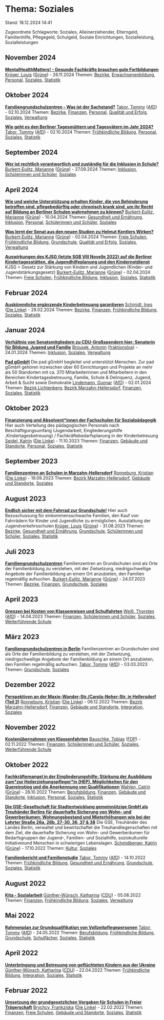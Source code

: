 # Thema: Soziales

Stand: 18.12.2024 14:41

Zugeordnete Schlagworte: Soziales, Alleinerziehender, Elterngeld, Familienhilfe, Pflegegeld, Schulgeld, Soziale Einrichtungen, Sozialleistung, Sozialleistungen

## November 2024
**[MentalHealthMatters! - Gesunde Fachkräfte brauchen gute Fortbildungen](https://pardok.parlament-berlin.de/starweb/adis/citat/VT/19/SchrAnfr/S19-20852.pdf)**
[Krüger, Louis](autor_krueger_louis_gruene.md) ([Grüne](fraktion_gruene.md)) - 26.11.2024
Themen: [Bezirke](thema_bezirke.md), [Erwachsenenbildung](thema_erwachsenenbildung.md), [Personal](thema_personal.md), [Soziales](thema_soziales.md), [Statistik](thema_statistik.md)

## Oktober 2024
**[Familiengrundschulzentren - Was ist der Sachstand?](https://pardok.parlament-berlin.de/starweb/adis/citat/VT/19/SchrAnfr/S19-20370.pdf)**
[Tabor, Tommy](autor_tabor_tommy_afd.md) ([AfD](fraktion_afd.md)) - 02.10.2024
Themen: [Bezirke](thema_bezirke.md), [Finanzen](thema_finanzen.md), [Personal](thema_personal.md), [Qualität und Erfolg](thema_qualitaet_und_erfolg.md), [Soziales](thema_soziales.md), [Verwaltung](thema_verwaltung.md)

**[Wie geht es den Berliner Tagesmüttern und Tagesvätern im Jahr 2024?](https://pardok.parlament-berlin.de/starweb/adis/citat/VT/19/SchrAnfr/S19-20368.pdf)**
[Tabor, Tommy](autor_tabor_tommy_afd.md) ([AfD](fraktion_afd.md)) - 02.10.2024
Themen: [Frühkindliche Bildung](thema_fruehkindliche_bildung.md), [Personal](thema_personal.md), [Soziales](thema_soziales.md), [Statistik](thema_statistik.md)

## September 2024
**[Wer ist rechtlich verantwortlich und zuständig für die Inklusion in Schule?](https://pardok.parlament-berlin.de/starweb/adis/citat/VT/19/SchrAnfr/S19-20267.pdf)**
[Burkert-Eulitz, Marianne](autor_burkert-eulitz_marianne_gruene.md) ([Grüne](fraktion_gruene.md)) - 27.09.2024
Themen: [Inklusion](thema_inklusion.md), [Schülerinnen und Schüler](thema_schuelerinnen_und_schueler.md), [Soziales](thema_soziales.md)

## April 2024
**[Wie und welche Unterstützung erhalten Kinder, die von Behinderung betroffen sind, pflegebedürftig oder chronisch krank sind, um ihr Recht auf Bildung an Berliner Schulen wahrnehmen zu können?](https://pardok.parlament-berlin.de/starweb/adis/citat/VT/19/SchrAnfr/S19-18682.pdf)**
[Burkert-Eulitz, Marianne](autor_burkert-eulitz_marianne_gruene.md) ([Grüne](fraktion_gruene.md)) - 10.04.2024
Themen: [Gesundheit und Ernährung](thema_gesundheit_und_ernaehrung.md), [Inklusion](thema_inklusion.md), [Personal](thema_personal.md), [Schülerinnen und Schüler](thema_schuelerinnen_und_schueler.md), [Soziales](thema_soziales.md)

**[Was lernt der Senat aus den neuen Studien zu Helmut Kentlers Wirken?](https://pardok.parlament-berlin.de/starweb/adis/citat/VT/19/SchrAnfr/S19-18582.pdf)**
[Burkert-Eulitz, Marianne](autor_burkert-eulitz_marianne_gruene.md) ([Grüne](fraktion_gruene.md)) - 02.04.2024
Themen: [Freie Schulen](thema_freie_schulen.md), [Frühkindliche Bildung](thema_fruehkindliche_bildung.md), [Grundschule](thema_grundschule.md), [Qualität und Erfolg](thema_qualitaet_und_erfolg.md), [Soziales](thema_soziales.md), [Verwaltung](thema_verwaltung.md)

**[Auswirkungen des KJSG (letzte SGB VIII Novelle 2022) auf die Berliner Kindertagesstätten, die Jugendhilfeplanung und den Kindernotdienst](https://pardok.parlament-berlin.de/starweb/adis/citat/VT/19/SchrAnfr/S19-18580.pdf)**
KJSG  = Gesetz zur Stärkung von Kindern und Jugendlichen (Kinder- und Jugendstärkungsgesetz)
[Burkert-Eulitz, Marianne](autor_burkert-eulitz_marianne_gruene.md) ([Grüne](fraktion_gruene.md)) - 02.04.2024
Themen: [Freie Schulen](thema_freie_schulen.md), [Frühkindliche Bildung](thema_fruehkindliche_bildung.md), [Inklusion](thema_inklusion.md), [Soziales](thema_soziales.md), [Statistik](thema_statistik.md)

## Februar 2024
**[Auskömmliche ergänzende Kinderbetreuung garantieren](https://pardok.parlament-berlin.de/starweb/adis/citat/VT/19/SchrAnfr/S19-18253.pdf)**
[Schmidt, Ines](autor_schmidt_ines_die_linke.md) ([Die Linke](fraktion_die_linke.md)) - 29.02.2024
Themen: [Bezirke](thema_bezirke.md), [Finanzen](thema_finanzen.md), [Frühkindliche Bildung](thema_fruehkindliche_bildung.md), [Soziales](thema_soziales.md), [Statistik](thema_statistik.md)

## Januar 2024
**[Verhältnis von Senatsmitgliedern zu CDU-Großspendern hier: Senatorin für Bildung, Jugend und Familie](https://pardok.parlament-berlin.de/starweb/adis/citat/VT/19/SchrAnfr/S19-17842.pdf)**
[Brousek, Antonin](autor_brousek_antonin_fraktionslos.md) ([fraktionslos](fraktion_fraktionslos.md)) - 24.01.2024
Themen: [Inklusion](thema_inklusion.md), [Soziales](thema_soziales.md), [Verwaltung](thema_verwaltung.md)

**[Pad gGmbH](https://pardok.parlament-berlin.de/starweb/adis/citat/VT/19/SchrAnfr/S19-17678.pdf)**
Die pad gGmbH begleitet und unterstützt Menschen. Zur pad gGmbH gehören inzwischen über 60 Einrichtungen und Projekte an mehr als 50 Standorten mit ca. 370 Mitarbeiterinnen und Mitarbeitern in den Bereichen Kindertagesbetreuung, Familie, Schule & Delinquenz, Jugend, Arbeit & Sucht sowie Demokratie
[Lindemann, Gunnar](autor_lindemann_gunnar_afd.md) ([AfD](fraktion_afd.md)) - 02.01.2024
Themen: [Bezirk Lichtenberg](bezirk_lichtenberg.md), [Bezirk Marzahn-Hellersdorf](bezirk_marzahn-hellersdorf.md), [Finanzen](thema_finanzen.md), [Soziales](thema_soziales.md), [Statistik](thema_statistik.md)

## Oktober 2023
**[Finanzierung und Absolvent\*innen der Fachschulen für Sozialpädagogik](https://pardok.parlament-berlin.de/starweb/adis/citat/VT/19/SchrAnfr/S19-16854.pdf)**
Hier auch Verteilung des pädagogischen Personals nach Beschäftigungsumfang (Jugendarbeit, Eingliederungshilfe ,Kindertagesbetreuung) / Fachkräftebedarfsplanung in der Kinderbetreuung
[Seidel, Katrin](autor_seidel_katrin_die_linke.md) ([Die Linke](fraktion_die_linke.md)) - 11.10.2023
Themen: [Finanzen](thema_finanzen.md), [Gebäude und Standorte](thema_gebaeude_und_standorte.md), [Personal](thema_personal.md), [Soziales](thema_soziales.md), [Statistik](thema_statistik.md)

## September 2023
**[Familienzentren an Schulen in Marzahn-Hellersdorf](https://pardok.parlament-berlin.de/starweb/adis/citat/VT/19/SchrAnfr/S19-16597.pdf)**
[Ronneburg, Kristian](autor_ronneburg_kristian_die_linke.md) ([Die Linke](fraktion_die_linke.md)) - 19.09.2023
Themen: [Bezirk Marzahn-Hellersdorf](bezirk_marzahn-hellersdorf.md), [Gebäude und Standorte](thema_gebaeude_und_standorte.md), [Soziales](thema_soziales.md)

## August 2023
**[Endlich sicher mit dem Fahrrad zur Grundschule!](https://pardok.parlament-berlin.de/starweb/adis/citat/VT/19/SchrAnfr/S19-16399.pdf)**
Hier auch Bezuschussung für einkommensschwache Familien, den Kauf von Fahrrädern für Kinder und Jugendliche zu ermöglichen. Ausstattung der Jugendverkehrsschulen
[Krüger, Louis](autor_krueger_louis_gruene.md) ([Grüne](fraktion_gruene.md)) - 31.08.2023
Themen: [Bezirke](thema_bezirke.md), [Gesundheit und Ernährung](thema_gesundheit_und_ernaehrung.md), [Grundschule](thema_grundschule.md), [Schülerinnen und Schüler](thema_schuelerinnen_und_schueler.md), [Soziales](thema_soziales.md), [Statistik](thema_statistik.md)

## Juli 2023
**[Familiengrundschulzentren](https://pardok.parlament-berlin.de/starweb/adis/citat/VT/19/SchrAnfr/S19-16077.pdf)**
Familienzentren an Grundschulen sind als Orte der Familienbildung zu verstehen, mit der Zielsetzung, niedrigschwellige Angebote der Familienbildung an einem Ort anzubieten, den Familien regelmäßig aufsuchen.
[Burkert-Eulitz, Marianne](autor_burkert-eulitz_marianne_gruene.md) ([Grüne](fraktion_gruene.md)) - 24.07.2023
Themen: [Bezirke](thema_bezirke.md), [Finanzen](thema_finanzen.md), [Grundschule](thema_grundschule.md), [Soziales](thema_soziales.md)

## April 2023
**[Grenzen bei Kosten von Klassenreisen und Schulfahrten](https://pardok.parlament-berlin.de/starweb/adis/citat/VT/19/SchrAnfr/S19-15208.pdf)**
[Weiß, Thorsten](autor_weiss_thorsten_afd.md) ([AfD](fraktion_afd.md)) - 14.04.2023
Themen: [Finanzen](thema_finanzen.md), [Schülerinnen und Schüler](thema_schuelerinnen_und_schueler.md), [Soziales](thema_soziales.md), [Weiterführende Schule](thema_weiterfuehrende_schule.md)

## März 2023
**[Familiengrundschulzentren in Berlin](https://pardok.parlament-berlin.de/starweb/adis/citat/VT/19/SchrAnfr/S19-14874.pdf)**
Familienzentren an Grundschulen sind als Orte der Familienbildung zu verstehen, mit der Zielsetzung, niedrigschwellige Angebote der Familienbildung an einem Ort anzubieten, den Familien regelmäßig aufsuchen.
[Tabor, Tommy](autor_tabor_tommy_afd.md) ([AfD](fraktion_afd.md)) - 03.03.2023
Themen: [Grundschule](thema_grundschule.md), [Soziales](thema_soziales.md)

## Dezember 2022
**[Perspektiven an der Maxie-Wander-Str./Carola-Neher-Str. in Hellersdorf (Teil 2)](https://pardok.parlament-berlin.de/starweb/adis/citat/VT/19/SchrAnfr/S19-13982.pdf)**
[Ronneburg, Kristian](autor_ronneburg_kristian_die_linke.md) ([Die Linke](fraktion_die_linke.md)) - 06.12.2022
Themen: [Bezirk Marzahn-Hellersdorf](bezirk_marzahn-hellersdorf.md), [Finanzen](thema_finanzen.md), [Gebäude und Standorte](thema_gebaeude_und_standorte.md), [Integration](thema_integration.md), [Soziales](thema_soziales.md)

## November 2022
**[Kostenübernahmen von Klassenfahrten](https://pardok.parlament-berlin.de/starweb/adis/citat/VT/19/SchrAnfr/S19-13600.pdf)**
[Bauschke, Tobias](autor_bauschke_tobias_fdp.md) ([FDP](fraktion_fdp.md)) - 02.11.2022
Themen: [Finanzen](thema_finanzen.md), [Schülerinnen und Schüler](thema_schuelerinnen_und_schueler.md), [Soziales](thema_soziales.md), [Weiterführende Schule](thema_weiterfuehrende_schule.md)

## Oktober 2022
**[Fachkräftemangel in der Eingliederungshilfe: Stärkung der Ausbildung zum\*zur Heilerziehungspfleger\*in (HEP), Möglichkeiten für den Quereinstieg und die Anerkennung von Qualifikationen](https://pardok.parlament-berlin.de/starweb/adis/citat/VT/19/SchrAnfr/S19-13586.pdf)**
[Wahlen, Catrin](autor_wahlen_catrin_gruene.md) ([Grüne](fraktion_gruene.md)) - 28.10.2022
Themen: [Berufsbildung](thema_berufsbildung.md), [Finanzen](thema_finanzen.md), [Gebäude und Standorte](thema_gebaeude_und_standorte.md), [Inklusion](thema_inklusion.md), [Personal](thema_personal.md), [Soziales](thema_soziales.md), [Statistik](thema_statistik.md)

**[Die GSE-Gesellschaft für Stadtentwicklung gemeinnützige GmbH als Treuhänder Berlins für dauerhafte Sicherung von Wohn- und Gewerberäumen: Wohnungsbestand und Mieterhöhungen wie bei der Lehrter Straße 26a, 26b, 27-30, 36, 37 & 38](https://pardok.parlament-berlin.de/starweb/adis/citat/VT/19/SchrAnfr/S19-13464.pdf)**
Die GSE, Treuhänder des Landes Berlin, verwaltet und bewirtschaftet die Treuhandliegenschaften mit dem Ziel, die dauerhafte Sicherung von Wohn- und Gewerberäumen für Bedarfsgruppen der Jugend-, Familien- und Sozialhilfe, soziokulturelle Initiativenund Menschen in schwierigen Lebenslagen.
[Schmidberger, Katrin](autor_schmidberger_katrin_gruene.md) ([Grüne](fraktion_gruene.md)) - 17.10.2022
Themen: [Kultur](thema_kultur.md), [Soziales](thema_soziales.md)

**[Familienbericht und Familienstudie](https://pardok.parlament-berlin.de/starweb/adis/citat/VT/19/SchrAnfr/S19-13379.pdf)**
[Tabor, Tommy](autor_tabor_tommy_afd.md) ([AfD](fraktion_afd.md)) - 14.10.2022
Themen: [Frühkindliche Bildung](thema_fruehkindliche_bildung.md), [Gesundheit und Ernährung](thema_gesundheit_und_ernaehrung.md), [Grundschule](thema_grundschule.md), [Soziales](thema_soziales.md), [Statistik](thema_statistik.md)

## August 2022
**[Kita - Sozialarbeit](https://pardok.parlament-berlin.de/starweb/adis/citat/VT/19/SchrAnfr/S19-12662.pdf)**
[Günther-Wünsch, Katharina](autor_guenther-wuensch_katharina_cdu.md) ([CDU](fraktion_cdu.md)) - 05.08.2022
Themen: [Finanzen](thema_finanzen.md), [Frühkindliche Bildung](thema_fruehkindliche_bildung.md), [Soziales](thema_soziales.md), [Verwaltung](thema_verwaltung.md)

## Mai 2022
**[Rahmenplan zur Grundqualifikation von Vollzeitpflegepersonen](https://pardok.parlament-berlin.de/starweb/adis/citat/VT/19/SchrAnfr/S19-11818.pdf)**
[Tabor, Tommy](autor_tabor_tommy_afd.md) ([AfD](fraktion_afd.md)) - 24.05.2022
Themen: [Berufsbildung](thema_berufsbildung.md), [Frühkindliche Bildung](thema_fruehkindliche_bildung.md), [Grundschule](thema_grundschule.md), [Schulfächer](thema_schulfaecher.md), [Soziales](thema_soziales.md), [Statistik](thema_statistik.md)

## April 2022
**[Unterbringung und Betreuung von geflüchteten Kindern aus der Ukraine](https://pardok.parlament-berlin.de/starweb/adis/citat/VT/19/SchrAnfr/S19-11457.pdf)**
[Günther-Wünsch, Katharina](autor_guenther-wuensch_katharina_cdu.md) ([CDU](fraktion_cdu.md)) - 22.04.2022
Themen: [Frühkindliche Bildung](thema_fruehkindliche_bildung.md), [Integration](thema_integration.md), [Soziales](thema_soziales.md), [Statistik](thema_statistik.md)

## Februar 2022
**[Umsetzung der grundgesetzlichen Vorgaben für Schulen in Freier Trägerschaft](https://pardok.parlament-berlin.de/starweb/adis/citat/VT/19/SchrAnfr/S19-10862.pdf)**
[Brychcy, Frankziska](autor_brychcy_frankziska_die_linke.md) ([Die Linke](fraktion_die_linke.md)) - 22.02.2022
Themen: [Finanzen](thema_finanzen.md), [Freie Schulen](thema_freie_schulen.md), [Gebäude und Standorte](thema_gebaeude_und_standorte.md), [Soziales](thema_soziales.md), [Statistik](thema_statistik.md)

